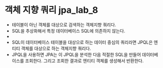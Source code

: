 # 객체 지향 쿼리 jpa_lab_8

 * 테이블이 아닌 객체를 대상으로 검색하는 객체지향 쿼리다.
 * SQL을 추상화해서 특정 데이터베이스 SQL에 의존하지 않는다.
*
*   SQL이 데이터베이스 테이블을 대상으로 하는 데이터 중심의 쿼리라면 JPQL은 엔티티 객체를 대상으로 하는 객체지향 쿼리다.
 * JPQL을 사용하면 JPA는 이 JPQL을 분석한 다음 적절한 SQL을 만들어 데이터베이스를 조회한다. 그리고 조회한 결과로 엔티티 객체를 생성해서 반환한다.


